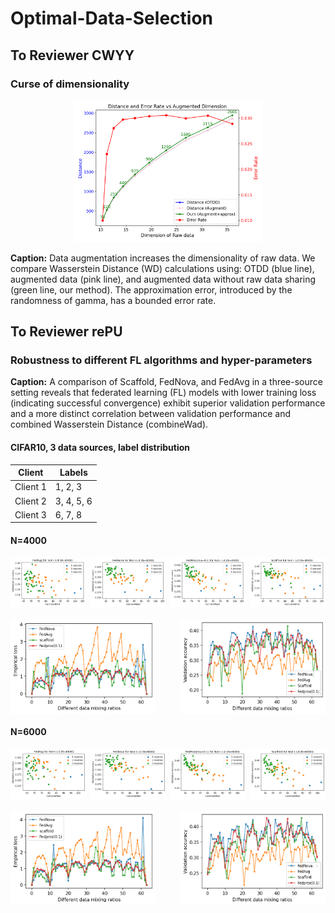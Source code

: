 # Optimal-Data-Selection

## To Reviewer CWYY
### Curse of dimensionality 

<div style="text-align: center;">
  <img src="augwad.png" alt="AugWAD Comparison" style="width: 60%;">
</div>

**Caption:** Data augmentation increases the dimensionality of raw data. We compare Wasserstein Distance (WD) calculations using: OTDD (blue line), augmented data (pink line), and augmented data without raw data sharing (green line, our method). The approximation error, introduced by the randomness of gamma, has a bounded error rate.

## To Reviewer rePU
### Robustness to different FL algorithms and hyper-parameters
**Caption:** A comparison of Scaffold, FedNova, and FedAvg in a three-source setting reveals that federated learning (FL) models with lower training loss (indicating successful convergence) exhibit superior validation performance and a more distinct correlation between validation performance and combined Wasserstein Distance (combineWad).

#### CIFAR10, 3 data sources, label distribution 
| Client   | Labels       |
|----------|--------------|
| Client 1 | 1, 2, 3      |
| Client 2 | 3, 4, 5, 6   |
| Client 3 | 6, 7, 8      |
#### N=4000

<div style="display: flex; justify-content: space-between; margin-bottom: 20px;">
  <img src="fedavg_noniid_dots_4000.png" alt="FL Algorithms Comparison 1" style="width: 24%;">
  <img src="fednova_noniid_dots_4000.png" alt="FL Algorithms Comparison 2" style="width: 24%;">
  <img src="fedprox_noniid_dots_4000.png" alt="FL Algorithms Comparison 3" style="width: 24%;">
  <img src="scaffold_noniid_dots_4000.png" alt="FL Algorithms Comparison 4" style="width: 24%;">
</div>

<div style="display: flex; justify-content: space-between;">
  <img src="train_loss_comparison_4000.png" alt="Training Loss" style="width: 46%;">
  <img src="val_accuracy_comparison_4000.png" alt="Validation Performance" style="width: 46%;">
</div>


#### N=6000
<div style="display: flex; justify-content: space-between; margin-bottom: 20px;">
  <img src="fedavg_noniid_dots_6000.png" alt="FL Algorithms Comparison 1" style="width: 24%;">
  <img src="fednova_noniid_dots_6000.png" alt="FL Algorithms Comparison 2" style="width: 24%;">
  <img src="fedprox_noniid_dots_6000.png" alt="FL Algorithms Comparison 3" style="width: 24%;">
  <img src="scaffold_noniid_dots_6000.png" alt="FL Algorithms Comparison 4" style="width: 24%;">
</div>

<div style="display: flex; justify-content: space-between;">
  <img src="train_loss_comparison_6000.png" alt="Training Loss" style="width: 46%;">
  <img src="val_accuracy_comparison_6000.png" alt="Validation Performance" style="width: 46%;">
</div>

